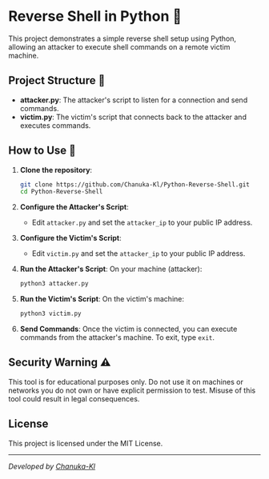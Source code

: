 # Reverse Shell in Python 🐍

This project demonstrates a simple reverse shell setup using Python, allowing an attacker to execute shell commands on a remote victim machine.

## Project Structure 📕

- **attacker.py**: The attacker's script to listen for a connection and send commands.
- **victim.py**: The victim's script that connects back to the attacker and executes commands.

## How to Use 🧾

1. **Clone the repository**:
    ```bash
    git clone https://github.com/Chanuka-Kl/Python-Reverse-Shell.git
    cd Python-Reverse-Shell
    ```

2. **Configure the Attacker's Script**:
    - Edit `attacker.py` and set the `attacker_ip` to your public IP address.
  
3. **Configure the Victim's Script**:
    - Edit `victim.py` and set the `attacker_ip` to your public IP address.

4. **Run the Attacker's Script**:
    On your machine (attacker):
    ```bash
    python3 attacker.py
    ```

5. **Run the Victim's Script**:
    On the victim's machine:
    ```bash
    python3 victim.py
    ```

6. **Send Commands**:
    Once the victim is connected, you can execute commands from the attacker's machine. To exit, type `exit`.

## Security Warning ⚠️

This tool is for educational purposes only. Do not use it on machines or networks you do not own or have explicit permission to test. Misuse of this tool could result in legal consequences.

## License

This project is licensed under the MIT License.

---

_Developed by [Chanuka-Kl](https://github.com/Chanuka-Kl)_

